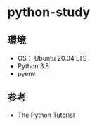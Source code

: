 # python-study

## 環境

- OS： Ubuntu 20.04 LTS
- Python 3.8
- pyenv

## 参考

- [The Python Tutorial](https://docs.python.org/3/tutorial/index.html)
